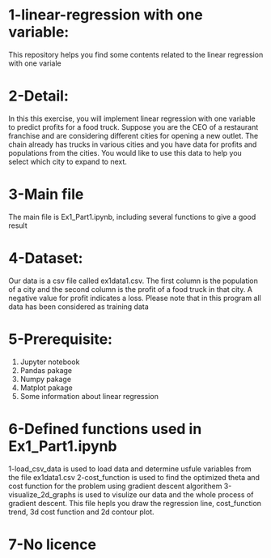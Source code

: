 # 1-linear-regression with one variable:
This repository helps you find some contents related to the linear regression with one variale

# 2-Detail:
In this this exercise, you will implement linear regression with one variable to predict profits for a food truck. Suppose you are the CEO of a restaurant franchise and are considering different cities for opening a new outlet. The chain already has trucks in various cities and you have data for profits and populations from the cities. You would like to use this data to help you select which city to expand to next.

# 3-Main file
The main file is Ex1_Part1.ipynb, including several functions to give a good result

# 4-Dataset:
Our data is a csv file called ex1data1.csv.
The first column is the population of a city and the second column is the profit of a food truck in that city. A negative value for profit indicates a loss. Please note that in this program all data has been considered as training data

# 5-Prerequisite:
  1) Jupyter notebook
  2) Pandas pakage
  3) Numpy pakage
  4) Matplot pakage
  5) Some information about linear regression

# 6-Defined functions used in Ex1_Part1.ipynb
1-load_csv_data is used to load data and determine usfule variables from the file ex1data1.csv 
2-cost_function is used to find the optimized theta and cost function for the problem using gradient descent algorithem
3-visualize_2d_graphs is used to visulize our data and the whole process of gradient descent. This file hepls you draw the regression line, cost_function trend, 3d cost function and 2d contour plot.

# 7-No licence
